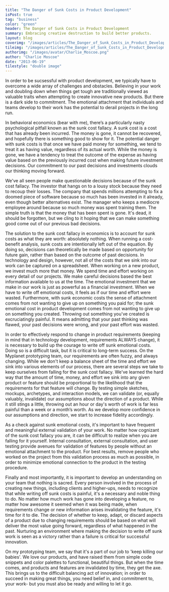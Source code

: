 ```yaml
---
title: "The Danger of Sunk Costs in Product Development"
isPost: true
tag: "business"
color: "green"
header: The Danger of Sunk Costs in Product Development
summary: Embracing creative destruction to build better products.
layout: blog
coverimg: "/images/articles/The_Danger_of_Sunk_Costs_in_Product_Development/cover.jpg"
tileimg: "/images/articles/The_Danger_of_Sunk_Costs_in_Product_Development/tile.jpg"
authorimg: "/images/avatar/Charlie_Moscoe.png"
author: "Charlie Moscoe"
date: "2013-06-19"
tilestyle: "double image"
---
```


In order to be sucsessful with product development, we typically have to overcome a wide array of challenges and obstacles.  Believing in your work and doubling down when things get tough are traditionally viewed as valuable traits when attempting to create innovative new products.  But there is a dark side to commitment.  The emotional attachment that individuals and teams develop to their work has the potential to derail projects in the long run.

In behavioral economics (bear with me), there’s a particularly nasty psychological pitfall known as the sunk cost fallacy. A sunk cost is a cost that has already been incurred.  The money is gone, it cannot be recovered, and hopefully there is something good to show for it. The potential danger with sunk costs is that once we have paid money for something, we tend to treat it as having value, regardless of its actual worth. While the money is gone, we have a tendency to treat the outcome of the expense as having value based on the previously incurred cost when making future investment decisions. Our commitment to our past decisions and investments clouds our thinking moving forward. 

We've all seen people make questionable decisions because of the sunk cost fallacy.  The investor that hangs on to a lousy stock because they need to recoup their losses. The company that spends millions attempting to fix a doomed piece of software because so much has been invested in it already, even though better alternatives exist.  The manager who keeps a mediocre employee around because so much money was spent training them. The simple truth is that the money that has been spent is gone.  It's dead, it should be forgotten, but we cling to it hoping that we can make something good come out of our previous bad decisions.

The solution to the sunk cost fallacy in economics is to account for sunk costs as what they are worth: absolutely nothing.  When running a cost-benefit analysis, sunk costs are intentionally left out of the equation. By doing so, decisions can theoretically be made based on opportunity for future gain, rather than based on the outcome of past decisions. In technology and design, however, not all of the costs that we sink into our work can be captured on a spreadsheet.
When working on a new product, we invest much more that money. We spend time and effort working on every detail of our projects. We make careful decisions based the best information available to us at the time. The emotional investment that we make in our work is just as powerful as a financial investment.  When we have to write off emotional costs, it feels as if our time and effort were wasted. Furthermore, with sunk economic costs the sense of attachment comes from not wanting to give up on something you paid for; the sunk emotional cost in product development comes from not wanting to give up on something you created. Throwing out something you've created is excruciatingly painful.  It means admitting that your past thinking was flawed, your past decisions were wrong, and your past effort was wasted.

In order to effectively respond to change in product requirements (keeping in mind that in technology development, requirements ALWAYS change), it is necessary to build up the courage to write off sunk emotional costs.  Doing so is a difficult task, but it is critical to long-term success. On the Myplanet prototyping team, our requirements are often fuzzy, and always changing. While we don't keep a balance sheet of the time and effort we sink into various elements of our process, there are several steps we take to keep ourselves from falling for the sunk cost fallacy.
We've learned the hard way that the amount of time, money, and effort we sink into any given product or feature should be proportional to the likelihood that the requirements for that feature will change. By testing simple sketches, mockups, archetypes, and interaction models, we can validate (or, equally valuably, invalidate) our assumptions about the direction of a product. While it still stings a little, throwing out an hour or day's worth of work is far less painful than a week or a month’s worth. As we develop more confidence in our assumptions and direction, we start to increase fidelity accordingly.

As a check against sunk emotional costs, it's important to have frequent and meaningful external validation of your work. No matter how cognizant of the sunk cost fallacy you are, it can be difficult to realize when you are falling for it yourself. Internal consultation, external consultation, and user testing provide avenues for validation of features by people without an emotional attachment to the product.  For best results, remove people who worked on the project from this validation process as much as possible, in order to minimize emotional connection to the product in the testing procedure.

Finally and most importantly, it is important to develop an understanding on your team that nothing is sacred. Every person involved in the process of creating new things, including clients and higher-ups, needs to recognize that while writing off sunk costs is painful, it's a necessary and noble thing to do. No matter how much work has gone into developing a feature, no matter how awesome it seemed when it was being made, when requirements change or new information arises invalidating the feature, it's time for it to die. The decision of whether to keep, adapt, or discard aspects of a product due to changing requirements should be based on what will deliver the most value going forward, regardless of what happened in the past. Nurturing an environment where making the decision to write off sunk work is seen as a victory rather than a failure is critical for successful innovation.

On my prototyping team, we say that it's a part of our job to 'keep killing our babies'. We love our products, and have raised them from simple code snippets and color palettes to functional, beautiful things.  But when the time comes, and products and features are invalidated by time, they get the axe. This brings us to the difficult balancing act of innovation; in order to succeed in making great things, you need belief in, and commitment to, your work- but you must also be ready and willing to let it go.
